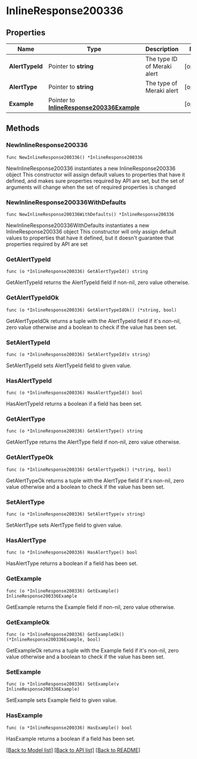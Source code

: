 # InlineResponse200336

## Properties

Name | Type | Description | Notes
------------ | ------------- | ------------- | -------------
**AlertTypeId** | Pointer to **string** | The type ID of Meraki alert | [optional] 
**AlertType** | Pointer to **string** | The type of Meraki alert | [optional] 
**Example** | Pointer to [**InlineResponse200336Example**](InlineResponse200336Example.md) |  | [optional] 

## Methods

### NewInlineResponse200336

`func NewInlineResponse200336() *InlineResponse200336`

NewInlineResponse200336 instantiates a new InlineResponse200336 object
This constructor will assign default values to properties that have it defined,
and makes sure properties required by API are set, but the set of arguments
will change when the set of required properties is changed

### NewInlineResponse200336WithDefaults

`func NewInlineResponse200336WithDefaults() *InlineResponse200336`

NewInlineResponse200336WithDefaults instantiates a new InlineResponse200336 object
This constructor will only assign default values to properties that have it defined,
but it doesn't guarantee that properties required by API are set

### GetAlertTypeId

`func (o *InlineResponse200336) GetAlertTypeId() string`

GetAlertTypeId returns the AlertTypeId field if non-nil, zero value otherwise.

### GetAlertTypeIdOk

`func (o *InlineResponse200336) GetAlertTypeIdOk() (*string, bool)`

GetAlertTypeIdOk returns a tuple with the AlertTypeId field if it's non-nil, zero value otherwise
and a boolean to check if the value has been set.

### SetAlertTypeId

`func (o *InlineResponse200336) SetAlertTypeId(v string)`

SetAlertTypeId sets AlertTypeId field to given value.

### HasAlertTypeId

`func (o *InlineResponse200336) HasAlertTypeId() bool`

HasAlertTypeId returns a boolean if a field has been set.

### GetAlertType

`func (o *InlineResponse200336) GetAlertType() string`

GetAlertType returns the AlertType field if non-nil, zero value otherwise.

### GetAlertTypeOk

`func (o *InlineResponse200336) GetAlertTypeOk() (*string, bool)`

GetAlertTypeOk returns a tuple with the AlertType field if it's non-nil, zero value otherwise
and a boolean to check if the value has been set.

### SetAlertType

`func (o *InlineResponse200336) SetAlertType(v string)`

SetAlertType sets AlertType field to given value.

### HasAlertType

`func (o *InlineResponse200336) HasAlertType() bool`

HasAlertType returns a boolean if a field has been set.

### GetExample

`func (o *InlineResponse200336) GetExample() InlineResponse200336Example`

GetExample returns the Example field if non-nil, zero value otherwise.

### GetExampleOk

`func (o *InlineResponse200336) GetExampleOk() (*InlineResponse200336Example, bool)`

GetExampleOk returns a tuple with the Example field if it's non-nil, zero value otherwise
and a boolean to check if the value has been set.

### SetExample

`func (o *InlineResponse200336) SetExample(v InlineResponse200336Example)`

SetExample sets Example field to given value.

### HasExample

`func (o *InlineResponse200336) HasExample() bool`

HasExample returns a boolean if a field has been set.


[[Back to Model list]](../README.md#documentation-for-models) [[Back to API list]](../README.md#documentation-for-api-endpoints) [[Back to README]](../README.md)


